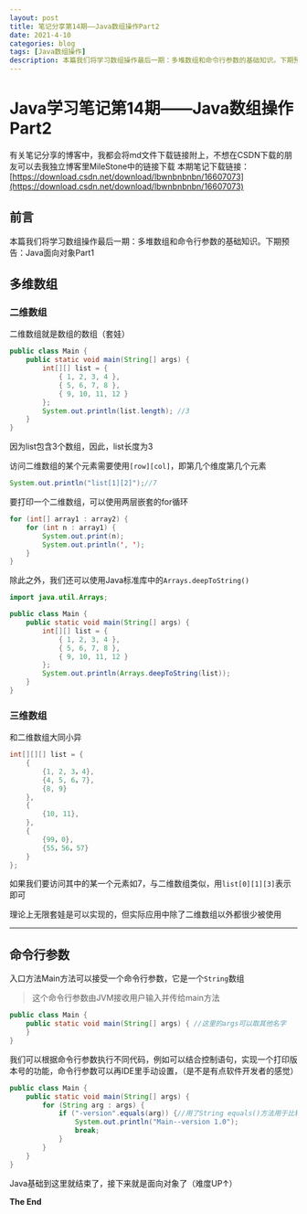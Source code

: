 ```yaml
---
layout: post
title: 笔记分享第14期——Java数组操作Part2
date: 2021-4-10
categories: blog
tags: [Java数组操作]
description: 本篇我们将学习数组操作最后一期：多堆数组和命令行参数的基础知识。下期预告：Java面向对象Part1
---
```

# Java学习笔记第14期——Java数组操作Part2
有关笔记分享的博客中，我都会将md文件下载链接附上，不想在CSDN下载的朋友可以去我独立博客里MileStone中的链接下载
本期笔记下载链接：[https://download.csdn.net/download/lbwnbnbnbn/16607073](https://download.csdn.net/download/lbwnbnbnbn/16607073)
## 前言

本篇我们将学习数组操作最后一期：多堆数组和命令行参数的基础知识。下期预告：Java面向对象Part1

## 多维数组

### 二维数组

二维数组就是数组的数组（套娃）

 ```java
 public class Main {
     public static void main(String[] args) {
         int[][] list = {
             { 1, 2, 3, 4 },
             { 5, 6, 7, 8 },
             { 9, 10, 11, 12 }
         };
         System.out.println(list.length); //3
     }
 }
 
 ```


因为list包含3个数组，因此，list长度为3

访问二维数组的某个元素需要使用`[row][col]`，即第几个维度第几个元素

 ```Java
 System.out.println("list[1][2]");//7
 ```


要打印一个二维数组，可以使用两层嵌套的for循环

 ```java
 for (int[] array1 : array2) {
     for (int n : array1) {
         System.out.print(n);
         System.out.println(', ');
     }
 }
 ```


除此之外，我们还可以使用Java标准库中的`Arrays.deepToString()`

 ```java
 import java.util.Arrays;
 
 public class Main {
     public static void main(String[] args) {
         int[][] list = {
             { 1, 2, 3, 4 },
             { 5, 6, 7, 8 },
             { 9, 10, 11, 12 }
         };
         System.out.println(Arrays.deepToString(list));
     }
 }
 ```


### 三维数组

和二维数组大同小异

 ```Java
 int[][][] list = {
     {
         {1, 2, 3，4},
         {4, 5, 6，7},
         {8, 9}
     },
     {
         {10, 11},
     },
     {
         {99，0},
         {55，56，57}
     }
 };
 ```


如果我们要访问其中的某一个元素如7，与二维数组类似，用`list[0][1][3]`表示即可

理论上无限套娃是可以实现的，但实际应用中除了二维数组以外都很少被使用

---

## 命令行参数

入口方法Main方法可以接受一个命令行参数，它是一个`String`数组

> 这个命令行参数由JVM接收用户输入并传给main方法


 ```java
 public class Main {
     public static void main(String[] args) { //这里的args可以取其他名字
     }
 }
 ```


我们可以根据命令行参数执行不同代码，例如可以结合控制语句，实现一个打印版本号的功能，命令行参数可以再IDE里手动设置，（是不是有点软件开发者的感觉）

 ```Java
 public class Main {
     public static void main(String[] args) {
         for (String arg : args) {
             if ("-version".equals(arg)) {//用了String equals()方法用于比较字符串是否相等
                 System.out.println("Main--version 1.0");
                 break;
             }
         }
     }
 }
 ```


Java基础到这里就结束了，接下来就是面向对象了（难度UP↑）

**The End**
